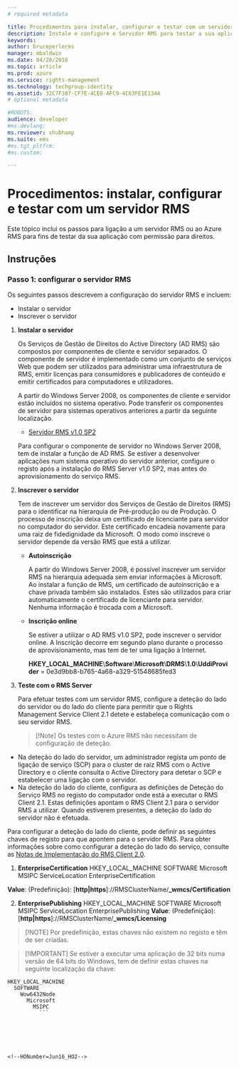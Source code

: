 ```yaml
---
# required metadata

title: Procedimentos para instalar, configurar e testar com um servidor RMS | Azure RMS
description: Instale e configure e Servidor RMS para testar a sua aplicação com capacidade para direitos.
keywords:
author: bruceperlerms
manager: mbaldwin
ms.date: 04/28/2016
ms.topic: article
ms.prod: azure
ms.service: rights-management
ms.technology: techgroup-identity
ms.assetid: 32C7F387-CF7E-4CE0-AFC9-4C63FE1E134A
# optional metadata

#ROBOTS:
audience: developer
#ms.devlang:
ms.reviewer: shubhamp
ms.suite: ems
#ms.tgt_pltfrm:
#ms.custom:

---
```


# Procedimentos: instalar, configurar e testar com um servidor RMS

Este tópico inclui os passos para ligação a um servidor RMS ou ao Azure RMS para fins de testar da sua aplicação com permissão para direitos.
 
## Instruções

### Passo 1: configurar o servidor RMS

Os seguintes passos descrevem a configuração do servidor RMS e incluem:

-   Instalar o servidor
-   Inscrever o servidor

1.  **Instalar o servidor**

    Os Serviços de Gestão de Direitos do Active Directory (AD RMS) são compostos por componentes de cliente e servidor separados. O componente de servidor é implementado como um conjunto de serviços Web que podem ser utilizados para administrar uma infraestrutura de RMS, emitir licenças para consumidores e publicadores de conteúdo e emitir certificados para computadores e utilizadores.

    A partir do Windows Server 2008, os componentes de cliente e servidor estão incluídos no sistema operativo. Pode transferir os componentes de servidor para sistemas operativos anteriores a partir da seguinte localização.

    -   [Servidor RMS v1.0 SP2](http://go.microsoft.com/fwlink/p/?linkid=73722)

    Para configurar o componente de servidor no Windows Server 2008, tem de instalar a função de AD RMS. Se estiver a desenvolver aplicações num sistema operativo do servidor anterior, configure o registo após a instalação do RMS Server v1.0 SP2, mas antes do aprovisionamento do serviço RMS.

2.  **Inscrever o servidor**

    Tem de inscrever um servidor dos Serviços de Gestão de Direitos (RMS) para o identificar na hierarquia de Pré-produção ou de Produção. O processo de inscrição deixa um certificado de licenciante para servidor no computador do servidor. Este certificado encadeia novamente para uma raiz de fidedignidade da Microsoft. O modo como inscreve o servidor depende da versão RMS que está a utilizar.

    -   **Autoinscrição**

        A partir do Windows Server 2008, é possível inscrever um servidor RMS na hierarquia adequada sem enviar informações à Microsoft. Ao instalar a função de RMS, um certificado de autoinscrição e a chave privada também são instalados. Estes são utilizados para criar automaticamente o certificado de licenciante para servidor. Nenhuma informação é trocada com a Microsoft.

    -   **Inscrição online**

        Se estiver a utilizar o AD RMS v1.0 SP2, pode inscrever o servidor online. A Inscrição decorre em segundo plano durante o processo de aprovisionamento, mas tem de ter uma ligação à Internet.

        **HKEY\_LOCAL\_MACHINE**\\**Software**\\**Microsoft**\\**DRMS**\\**1.0**\\**UddiProvider** = 0e3d9bb8-b765-4a68-a329-51548685fed3

3. **Teste com o RMS Server**

    Para efetuar testes com um servidor RMS, configure a deteção do lado do servidor ou do lado do cliente para permitir que o Rights Management Service Client 2.1 detete e estabeleça comunicação com o seu servidor RMS.

    > [!Note] Os testes com o Azure RMS não necessitam de configuração de deteção.

  - Na deteção do lado do servidor, um administrador regista um ponto de ligação de serviço (SCP) para o cluster de raiz RMS com o Active Directory e o cliente consulta o Active Directory para detetar o SCP e estabelecer uma ligação com o servidor.
  - Na deteção do lado do cliente, configura as definições de Deteção do Serviço RMS no registo do computador onde está a executar o RMS Client 2.1. Estas definições apontam o RMS Client 2.1 para o servidor RMS a utilizar. Quando estiverem presentes, a deteção do lado do servidor não é efetuada.

  Para configurar a deteção do lado do cliente, pode definir as seguintes chaves de registo para que apontem para o servidor RMS. Para obter informações sobre como configurar a deteção do lado do serviço, consulte as [Notas de Implementação do RMS Client 2.0](https://technet.microsoft.com/en-us/library/jj159267(WS.10).aspx).

1. **EnterpriseCertification**
        HKEY_LOCAL_MACHINE        SOFTWARE          Microsoft            MSIPC              ServiceLocation                EnterpriseCertification

  **Value**: (Predefinição): [**http|https**]://RMSClusterName/**_wmcs/Certification**

2. **EnterprisePublishing**
        HKEY_LOCAL_MACHINE        SOFTWARE          Microsoft            MSIPC              ServiceLocation                EnterprisePublishing **Value**: (Predefinição): [**http|https**]://RMSClusterName/**_wmcs/Licensing**

>[!NOTE] Por predefinição, estas chaves não existem no registo e têm de ser criadas.

>[!IMPORTANT] Se estiver a executar uma aplicação de 32 bits numa versão de 64 bits do Windows, tem de definir estas chaves na seguinte localização da chave:<p>
  ```    
  HKEY_LOCAL_MACHINE
    SOFTWARE
      Wow6432Node
        Microsoft
          MSIPC
            ```

 

 


<!--HONumber=Jun16_HO2-->


